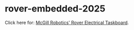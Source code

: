 # rover-embedded-2025

Click here for: [McGill Robotics' Rover Electrical Taskboard](https://github.com/orgs/mcgill-robotics/projects/50).
